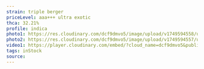 ```yaml
---
strain: triple berger
priceLevel: aaa+++ ultra exotic
thca: 32.21%
profile: indica
photo1: https://res.cloudinary.com/dcf9dmvo5/image/upload/v1749594558/ultra-ex_indica_triple-berger_1_u2gfza.jpg
photo2: https://res.cloudinary.com/dcf9dmvo5/image/upload/v1749594557/ultra-ex_indica_triple-berger_2_js0enr.jpg
video1: https://player.cloudinary.com/embed/?cloud_name=dcf9dmvo5&public_id=ultra-ex_indica_triple-berger_z9axfd&profile=flower
tags: inStock
source:
---
```

